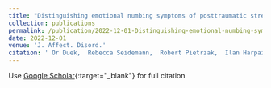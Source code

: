 ```yaml
---
title: "Distinguishing emotional numbing symptoms of posttraumatic stress disorder from major depressive disorder"
collection: publications
permalink: /publication/2022-12-01-Distinguishing-emotional-numbing-symptoms-of-posttraumatic-stress-disorder-from-major-depressive-disorder
date: 2022-12-01
venue: 'J. Affect. Disord.'
citation: ' Or Duek,  Rebecca Seidemann,  Robert Pietrzak,  Ilan Harpaz-Rotem, &quot;Distinguishing emotional numbing symptoms of posttraumatic stress disorder from major depressive disorder.&quot; J. Affect. Disord., 2022.'
---
```

Use [Google Scholar](https://scholar.google.com/scholar?q=Distinguishing+emotional+numbing+symptoms+of+posttraumatic+stress+disorder+from+major+depressive+disorder){:target="_blank"} for full citation